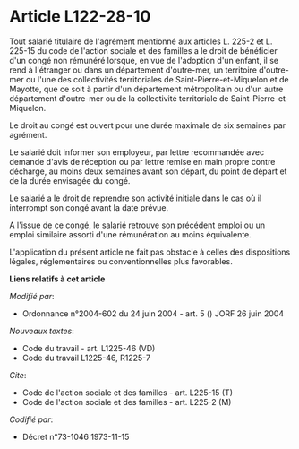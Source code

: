# Article L122-28-10

Tout salarié titulaire de l'agrément mentionné aux articles L. 225-2 et L. 225-15 du code de l'action sociale et des familles
a le droit de bénéficier d'un congé non rémunéré lorsque, en vue de l'adoption d'un enfant, il se rend à l'étranger ou dans
un département d'outre-mer, un territoire d'outre-mer ou l'une des collectivités territoriales de Saint-Pierre-et-Miquelon et
de Mayotte, que ce soit à partir d'un département métropolitain ou d'un autre département d'outre-mer ou de la collectivité
territoriale de Saint-Pierre-et-Miquelon.

Le droit au congé est ouvert pour une durée maximale de six semaines par agrément.

Le salarié doit informer son employeur, par lettre recommandée avec demande d'avis de réception ou par lettre remise en main
propre contre décharge, au moins deux semaines avant son départ, du point de départ et de la durée envisagée du congé.

Le salarié a le droit de reprendre son activité initiale dans le cas où il interrompt son congé avant la date prévue.

A l'issue de ce congé, le salarié retrouve son précédent emploi ou un emploi similaire assorti d'une rémunération au moins
équivalente.

L'application du présent article ne fait pas obstacle à celles des dispositions légales, réglementaires ou conventionnelles
plus favorables.

**Liens relatifs à cet article**

_Modifié par_:

  - Ordonnance n°2004-602 du 24 juin 2004 - art. 5 () JORF 26 juin 2004

_Nouveaux textes_:

  - Code du travail - art. L1225-46 (VD)
  - Code du travail L1225-46, R1225-7

_Cite_:

  - Code de l'action sociale et des familles - art. L225-15 (T)
  - Code de l'action sociale et des familles - art. L225-2 (M)

_Codifié par_:

  - Décret n°73-1046 1973-11-15

